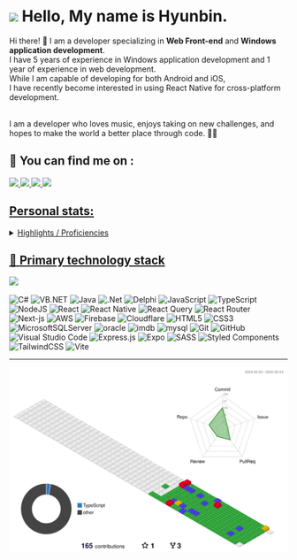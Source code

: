 # <img src="https://media.giphy.com/media/hvRJCLFzcasrR4ia7z/giphy.gif" width="30px"> Hello, My name is Hyunbin.


<p>
  Hi there! 👋 I am a developer specializing in <b>Web Front-end</b> and <b>Windows application development</b>.<br/>
  I have 5 years of experience in Windows application development and 1 year of experience in web development.<br/>
While I am capable of developing for both Android and iOS, <br/>I have recently become interested in using React Native for cross-platform development.<br/><br/>

I am a developer who loves music, enjoys taking on new challenges, and hopes to make the world a better place through code. 🎵✨
</p>


## 🔎 You can find me on : 
<p>
<a href="https://velog.io/@devbin/posts/" target="_blank"><img src="https://img.shields.io/badge/Tech Blog-20C997?style=flat-square&logo=Velog&logoColor=white"/>
<a href="https://www.linkedin.com/in/hyunbin-cha-1320801a8" target="_blank"><img src="https://img.shields.io/badge/HyunbinCha-0A66C2?style=flat-square&logo=Linkedin&logoColor=white"/>
<a href="mailto:chb6734@gmail.com" target="_blank"><img src="https://img.shields.io/badge/chb6734@gmail.com-EA4335?style=flat-square&logo=Gmail&logoColor=white"/>
  <a href="https://www.instagram.com/hyunbin_144/" target="_blank"><img src="https://img.shields.io/badge/hyunbin_144-FF0069?style=flat-square&logo=instagram&logoColor=white"/>
</p>


## Personal stats:
<details>
  <summary>Highlights / Proficiencies </summary>

  Highlights :
   - 	⭐ Managed 9 hospital’s Department of Laboratory Medicine Windows application projects for 5 years for 5 years (main developer and interim project manager).
   - 	⭐ Participated as the main frontend developer in creating a sales management web application.
   - 	⭐ Contributed to developing a mock-up application for presentations using React Native.

Proficiencies :
 - 📚 C#, VB.NET, Delphi, Java
 - 📚 React.js, Vanilla JS, Next.js
 - 📚 Oracle, MSSQL, MySQL, DB2
 - 📚 AWS, Firebase
</details>

## 🥇 Primary technology stack  
<a href="https://hhpluscertificateofcompletion.oopy.io/">
  <img src="https://static.spartacodingclub.kr/hanghae99/plus/completion/badge_black.svg" />
</a>     


![C#](https://img.shields.io/badge/CSharp-%23323330.svg?style=for-the-badge&logo=csharp&logoColor=white)
![VB.NET](https://img.shields.io/badge/vb.net-%23323330.svg?style=for-the-badge&logo=vb.net&logoColor=white)
![Java](https://img.shields.io/badge/java-%23ED8B00.svg?style=for-the-badge&logo=java&logoColor=white)
![.Net](https://img.shields.io/badge/dotnet-%23323330.svg?style=for-the-badge&logo=dotnet&logoColor=%#512BD4)
![Delphi](https://img.shields.io/badge/delphi-%E62431.svg?style=for-the-badge&logo=delphi&logoColor=%#512BD4)
![JavaScript](https://img.shields.io/badge/javascript-%23323330.svg?style=for-the-badge&logo=javascript&logoColor=%23F7DF1E)
![TypeScript](https://img.shields.io/badge/-TypeScript-007ACC?style=for-the-badge&logo=typescript&logoColor=white)
![NodeJS](https://img.shields.io/badge/node.js-6DA55F?style=for-the-badge&logo=node.js&logoColor=white)
![React](https://img.shields.io/badge/react-%2320232a.svg?style=for-the-badge&logo=react&logoColor=%2361DAFB)
![React Native](https://img.shields.io/badge/react_native-%2320232a.svg?style=for-the-badge&logo=react&logoColor=%2361DAFB)
![React Query](https://img.shields.io/badge/-React%20Query-FF4154?style=for-the-badge&logo=react%20query&logoColor=white)
![React Router](https://img.shields.io/badge/React_Router-CA4245?style=for-the-badge&logo=react-router&logoColor=white)
![Next-js](https://img.shields.io/badge/Next-black?style=for-the-badge&logo=next.js&logoColor=white)
![AWS](https://img.shields.io/badge/AWS-%23FF9900.svg?style=for-the-badge&logo=amazon-aws&logoColor=white)
![Firebase](https://img.shields.io/badge/firebase-%23039BE5.svg?style=for-the-badge&logo=firebase)
![Cloudflare](https://img.shields.io/badge/Cloudflare-F38020?style=for-the-badge&logo=Cloudflare&logoColor=white)
![HTML5](https://img.shields.io/badge/-HTML5-E34F26?style=for-the-badge&logo=html5&logoColor=white)
![CSS3](https://img.shields.io/badge/css3-%231572B6.svg?style=for-the-badge&logo=css3&logoColor=white)
![MicrosoftSQLServer](https://img.shields.io/badge/Microsoft%20SQL%20Sever-CC2927?style=for-the-badge&logo=microsoft%20sql%20server&logoColor=white)
![oracle](https://img.shields.io/badge/oracle-F80000?style=for-the-badge&logo=oracle&logoColor=white)
![imdb](https://img.shields.io/badge/imdb-F5C518?style=for-the-badge&logo=imdb&logoColor=white)
![mysql](https://img.shields.io/badge/mysql-4479A1?style=for-the-badge&logo=mysql&logoColor=white)
![Git](https://img.shields.io/badge/-Git-F05032?style=for-the-badge&logo=git&logoColor=white)
![GitHub](https://img.shields.io/badge/github-%23121011.svg?style=for-the-badge&logo=github&logoColor=white)
![Visual Studio Code](https://img.shields.io/badge/Visual%20Studio%20Code-0078d7.svg?style=for-the-badge&logo=visual-studio-code&logoColor=white)
![Express.js](https://img.shields.io/badge/express.js-%23404d59.svg?style=for-the-badge&logo=express&logoColor=%2361DAFB)
![Expo](https://img.shields.io/badge/expo-1C1E24?style=for-the-badge&logo=expo&logoColor=#D04A37)
![SASS](https://img.shields.io/badge/SASS-hotpink.svg?style=for-the-badge&logo=SASS&logoColor=white)
![Styled Components](https://img.shields.io/badge/styled--components-DB7093?style=for-the-badge&logo=styled-components&logoColor=white)
![TailwindCSS](https://img.shields.io/badge/tailwindcss-%2338B2AC.svg?style=for-the-badge&logo=tailwind-css&logoColor=white)
![Vite](https://img.shields.io/badge/vite-%23646CFF.svg?style=for-the-badge&logo=vite&logoColor=white)

-------
![](./profile-3d-contrib/profile-gitblock.svg)

